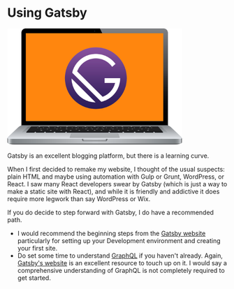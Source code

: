 # Using Gatsby

![Laptop with Gatsby Logo](./gatsby-laptop.png)

Gatsby is an excellent blogging platform, but there is a learning curve.

When I first decided to remake my website, I thought of the usual suspects: plain HTML and maybe using automation with Gulp or Grunt, WordPress, or React. I saw many React developers swear by Gatsby (which is just a way to make a static site with React), and while it is friendly and addictive it does require more legwork than say WordPress or Wix.

If you do decide to step forward with Gatsby, I do have a recommended path.

- I would recommend the beginning steps from the [Gatsby website](https://www.gatsbyjs.com/docs/tutorial/) particularly for setting up your Development environment and creating your first site.
- Do set some time to understand [GraphQL](https://graphql.org/) if you haven't already. Again, [Gatsby's website](https://www.gatsbyjs.com/docs/tutorial/part-4/) is an excellent resource to touch up on it. I would say a comprehensive understanding of GraphQL is not completely required to get started.
